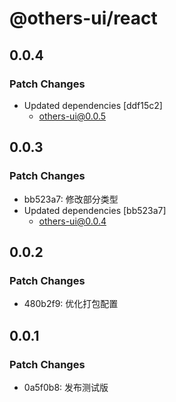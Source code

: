 # @others-ui/react

## 0.0.4

### Patch Changes

- Updated dependencies [ddf15c2]
  - others-ui@0.0.5

## 0.0.3

### Patch Changes

- bb523a7: 修改部分类型
- Updated dependencies [bb523a7]
  - others-ui@0.0.4

## 0.0.2

### Patch Changes

- 480b2f9: 优化打包配置

## 0.0.1

### Patch Changes

- 0a5f0b8: 发布测试版
